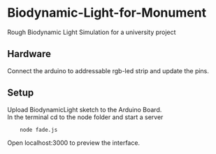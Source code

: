 # Biodynamic-Light-for-Monument
Rough Biodynamic Light Simulation for a university project

## Hardware
Connect the arduino to addressable rgb-led strip and update the pins.

## Setup 
Upload BiodynamicLight sketch to the Arduino Board.<br>
In the terminal cd to the node folder and start a server
```
	node fade.js
```
Open localhost:3000 to preview the interface.